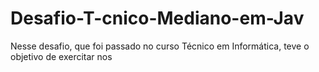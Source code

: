 # Desafio-T-cnico-Mediano-em-Jav
Nesse desafio, que foi passado no curso Técnico em Informática, teve o objetivo de exercitar nos

